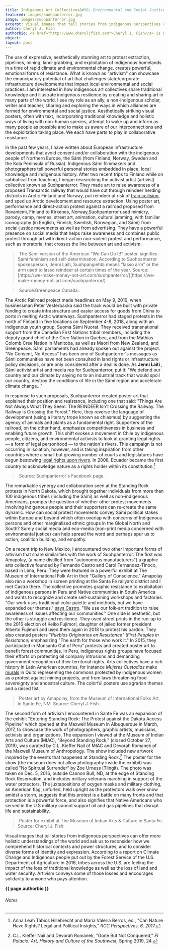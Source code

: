 ```yaml
---
title: Indigenous Art Collectives&#58; Environmental and Social Justice Protests Through Artvism and Direct-Action Protest
featured: images/suohpanterror.jpg
image: images/suohpanterror.jpg
excerpt: Visual images that tell stories from indigenous perspectives can offer more holistic understandings of the world and ask us to reconsider how we comprehend historical contexts and power structures, and to consider diverse forms of identity and expression.
author: Cheryl J. Fish
authorbio: <a href="http://www.cheryljfish.com">Cheryl J. Fish</a> is Professor of English, Borough of Manhattan Community College, City University of New York, and Docent Lecturer, Dept. of Cultures, University of Helsinki. Follow her on twitter at <a href="https://twitter.com/CherylJoyFish">cheryljoyfish</a>.
object:
layout: post
---
```


The use of expressive, aesthetically stunning art to protest extraction, pipelines, mining, land-grabbing, and exploitation of indigenous homelands in a time of rapid climate and environmental change, creates powerful, emotional forms of resistance. What is known as &quot;artivism&quot; can showcase the emancipatory potential of art that challenges state/corporate infrastructure developments that impact local environmental and social practices. I am interested in how indigenous art collectives share traditional knowledge and illustrate indigenous resilience by creating and sharing art in many parts of the world. I see my role as an ally, a non-indigenous scholar, writer and teacher, sharing and exploring the ways in which alliances are formed for environmental and social justice. Aesthetically striking visual posters, often with text, incorporating traditional knowledge and holistic ways of living with non-human species, attempt to wake up and inform as many people as possible and to make us aware of our interconnections and the exploitation taking place. We each have parts to play in collaborative resistance.

In the past few years, I have written about European infrastructure developments that avoid consent and/or collaboration with the indigenous people of Northern Europe, the Sámi (from Finland, Norway, Sweden and the Kola Peninsula of Russia). Indigenous Sámi filmmakers and photographers tell powerful personal stories embedded in place, local knowledge and indigenous history. After two recent trips to Finland while on sabbatical from teaching, I began researching the activist artist (artivist) collective known as Suohpanterror. They made art to raise awareness of a proposed Transarctic railway that would have cut through reindeer herding districts in Arctic Finland and Norway, put reindeer at risk of [train collision](https://newsinteractives.cbc.ca/longform/the-arctic-railway), and sped up Arctic development and resource extraction. Using poster art, performance and direct-action protest against a railroad proposed from Rovaniemi, Finland to Kirkenes, Norway,Suohpanterror used mimicry, parody, camp, memes, street art, animation, cultural jamming, with familiar iconography (in English, Finnish, Swedish, Norwegian, and Sámi) from social-justice movements as well as from advertising. They have a powerful presence on social media that helps raise awareness and combines public protest through art with direct-action non-violent protest and performance, such as moratoria, that crosses the line between art and activism.

><img class="image feature" src="{{ site.baseurl }}/assets/images/suohpanterror.jpg" alt="">
>The Sami version of the American &quot;We Can Do It!&quot; poster, signifies Sami feminism and self-determination. According to Suohpanterror spokesperson, Jenni Laiti, Suohpangiehta means &quot;lasso arm&quot; or the arm used to lasso reindeer at certain times of the year. Source: [https://we-make-money-not-art.com/suohpanterror/](https://we-make-money-not-art.com/suohpanterror/).

><img class="image feature" src="{{ site.baseurl }}/assets/images/finland-rally.jpg" alt="">
>Source:Greenpeace Canada.

The Arctic Railroad project made headlines on May 9, 2019, when businessman Peter Vesterbacka said the track would be built with private funding to create infrastructure and easier access for goods from China to ports in melting Arctic waterways. Suohpanterror had staged protests in the north of Finland in five locations on September 4-8, 2018, along with an indigenous youth group, Suoma Sámi Nuorat. They received transnational support from the Canadian First Nations tribal members, including the deputy grand chief of the Cree Nation in Quebec, and from the Mathias Colomb Cree Nation in Manitoba, as well as Maori from New Zealand, and Greenpeace. Sámi parliaments had already spoken out against the project. &quot;No Consent, No Access&quot; has been one of Suohpanterror&#39;s messages as Sámi communities have not been consulted in land rights or infrastructure policy decisions, or are only considered after a deal is done. As **Jenni Laiti** , Sámi activist artist and media rep for Suohpanterror, put it: &quot;We defend our country and our climate by saying no to an industrial track that would spoil our country, destroy the conditions of life in the Sámi region and accelerate climate change…&quot;

In response to such proposals, Suohpanterror created poster art that explained their position and resistance, including one that said: &quot;Things Are Not Always What They Seem: The REINDEER Isn&#39;t Crossing the Railway. The Railway is Crossing the Forest.&quot; Here, they reverse the language of development (using a literary trope known as chiasmus) by suggesting the agency of animals and plants as a fundamental right. Supporters of the railroad, on the other hand, emphasize competitiveness in business and enabling future growth. This shift evokes a movement in Chile by indigenous people, citizens, and environmental activists to look at granting legal rights — a form of legal personhood — to the nation&#39;s rivers. This campaign is not occurring in isolation, however, and is taking inspiration from other countries where a small but growing number of courts and legislatures have begun bestowing [legal rights upon rivers](https://e360.yale.edu/features/should-rivers-have-rights-a-growing-movement-says-its-about-time). In 2008, Ecuador became the first country to acknowledge nature as a rights holder within its constitution.[^2f41]

><img class="image feature" src="{{ site.baseurl }}/assets/images/reindeer-crossing.jpg" alt="">
>Source: Suohpanterror&#39;s Facebook page.

The remarkable synergy and collaboration seen at the Standing Rock protests in North Dakota, which brought together individuals from more than 100 indigenous tribes (including the Sámi) as well as non-indigenous Americans, prompts the question of whether other protest movements involving indigenous people and their supporters can re-create the same dynamic. How can social protest movements convey Sámi political stakes within Europe and beyond which often overlap with concerns of Indigenous persons and other marginalized ethnic groups in the Global North and South? Surely social media and eco-media (non-print media concerned with environmental justice) can help spread the word and perhaps spur us to action, coalition building, and empathy.

On a recent trip to New Mexico, I encountered two other important forms of artivism that share similarities with the work of Suohpanterror. The first was Amapolay, (a name distilled from &quot;autonomous manufacturers&quot;) a graphic arts collective founded by Fernando Castro and Carol Fernandez-Tinoco, based in Lima, Peru. They were featured in a powerful exhibit at The Museum of International Folk Art in their &quot;Gallery of Conscience.&quot; Amapolay also ran a workshop in screen printing at the Santa Fe railyard district and I met Castro there. The collective promotes graphic resistance to exploitation of indigenous persons in Peru and Native communities in South America and wants to recognize and create self-sustaining workshops and factories. &quot;Our work uses traditional color palette and methods, but we have expanded our themes,&quot; [says Castro](https://folkartmarket.org/artist/carol-fernandez-tinoco/). &quot;We use our folk-art tradition to raise awareness of issues affecting our communities.&quot; One side is aesthetic, but the other is struggle and resilience. They used street prints in the run-up to the 2016 election of Keiko Fujimori, daughter of jailed former president Alberto Fujimori and used them again in 2018 to protest his pardon. They also created posters &quot;_Pueblos Originarios en Resistance&quot; (First Peoples in Resistance)_ emphasizing &quot;The earth for those who work it.&quot; In 2015, they participated in Monsanto Out of Peru&quot; protests and created poster art to benefit forest communities. In Peru, indigenous rights groups have focused their efforts on protesting oil company intrusions and demanding government recognition of their territorial rights. Arts collectives have a rich history in Latin American countries, for instance _Mujeres Custodias_ make [murals](https://www.monacaron.com/artivism#slideshow-0) in Quito representing the commons protected by indigenous women as a protest against mining projects, and from laws threatening food sovereignty and ancestral culture. The colorful posters use agrarian themes and a raised fist.

><img class="image feature" src="{{ site.baseurl }}/assets/images/amapolay.jpg" alt="">
>Poster art by Amapolay, from the Museum of International Folks Art, in Sante Fe, NM. Source: Cheryl J. Fish.

The second form of artivism I encountered in Sante Fe was an expansion of the exhibit &quot;Entering Standing Rock: The Protest against the Dakota Access Pipeline&quot; which opened at the Maxwell Museum in Albuquerque in March, 2017, to showcase the work of photographers, graphic artists, musicians, activists and organizations. The expansion I viewed at the Museum of Indian Arts and Culture (MIAC), &quot;Beyond Standing Rock,&quot; (closed October 27, 2019), was curated by C.L. Kieffer Nail of MIAC and Devorah Romanek of the Maxwell Museum of Anthropology. The show included new artwork inspired by the events that happened at Standing Rock.[^078e] The poster for the show (the museum does not allow photography inside the exhibit) was called &quot;No Spiritual Surrender&quot; by Zoe Urness (Tlingit). The photo was taken on Dec. 5, 2016, outside Cannon Bull, ND, at the edge of Standing Rock Reservation, and includes military veterans marching in support of the water protectors. The juxtapositions of oxygen masks and military clothing, an American flag, unfurled, held upright as the protestors walk over snow amidst a storm, suggests that this protest is a battle on many fronts and that protection is a powerful force, and also signifies that Native Americans who served in the U.S military cannot support oil and gas pipelines that disrupt life and sustainability.

><img class="image feature" src="{{ site.baseurl }}/assets/images/standing-rock.jpg" alt="">
>Poster for exhibit at The Museum of Indian Arts &amp; Culture in Santa Fe. Source: Cheryl J. Fish.

Visual images that tell stories from indigenous perspectives can offer more holistic understandings of the world and ask us to reconsider how we comprehend historical contexts and power structures, and to consider diverse forms of identity and expression. According to a report on Climate Change and Indigenous people put out by the Forest Service of the U.S. Department of Agriculture in 2016, tribes across the U.S. are feeling the impact of the loss of traditional knowledge as well as the loss of land and water security. Artivism conveys some of those losses and encourages solidarity to anyone who pays attention.


**{{ page.authorbio }}**
###### Notes

[^2f41]: Anna Leah Tabios Hillebrecht and Maria Valeria Berros, ed., &quot;Can Nature Have Rights? Legal and Political Insights,&quot; _RCC Perspectives, 6, 2017._
[^078e]: C.L. Kieffer Nail and Devorah Romanek, &quot;Gone But Not Conquered,&quot; _El Palacio: Art, History and Culture of the Southwest,_ Spring 2019, 24.
